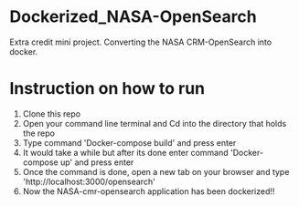 # Dockerized_NASA-OpenSearch
Extra credit mini project.
Converting the NASA CRM-OpenSearch into docker.

# Instruction on how to run
1. Clone this repo
2. Open your command line terminal and Cd into the directory that holds the repo
3. Type command 'Docker-compose build' and press enter
4. It would take a while but after its done enter command 'Docker-compose up' and press enter
5. Once the command is done, open a new tab on your browser and type 'http://localhost:3000/opensearch'
6. Now the NASA-cmr-opensearch application has been dockerized!!

